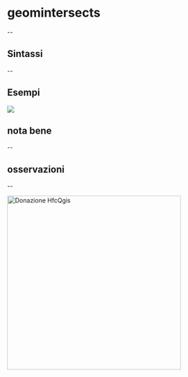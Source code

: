 # geomintersects

--

## Sintassi

--

## Esempi

![](/img/reference/geomintersects/geomintersects1.png)

## nota bene

--

## osservazioni

--

<a href="https://www.paypal.me/pigrecoinfinito" target="_blank"><img width="400" src="https://github.com/pigreco/HfcQGIS/blob/master/img/sviluppo_reference_01.png" Title="La documentazione di questa funzione non è stata ancora sviluppata. Se vuoi sostenerla fai una donazione con PayPal, scrivendo ..." alt="Donazione HfcQgis" /></a>